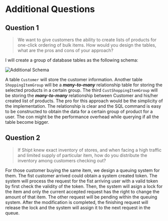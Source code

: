
# Additional Questions

## Question 1


> We want to give customers the ability to create lists of products for one-click ordering of bulk items. How would you design the tables, what are the pros and cons of your approach?

I will create a group of database tables as the following schema:

![Additional Schema](./additional_schema.png)

A table `Customer` will store the customer information. Another table `ShoppingItemGroup` will be a ***many-to-many*** relationship table for storing the selected products in a certain group. The third `CustShoppingItemGroup` will be storing the ***many-to-many*** relationship between Customer and his/her created list of products. The pro for this approach would be the simplicity of the implementation. The relationship is clear and the SQL command is easy to be constructed to obtain the data for a certain group of product for a user. The con might be the performance overhead while querying if all the table become bigger.


## Question 2

> If Shipt knew exact inventory of stores, and when facing a high traffic and limited supply of particular item, how do you distribute the inventory among customers checking out?

For those customer buying the same item, we design a queuing system for them. The fist customer arrived could obtain a system created token. The system will process the request for the fist arriving user with a valid token by first check the validity of the token. Then, the system will asign a lock for the item and only the current accepted request has the right to change the amount of that item. The other request will be pending within the queuing system. After the modification is completed, the finishing request will release the lock and the system will assign it to the next request in the queue.



